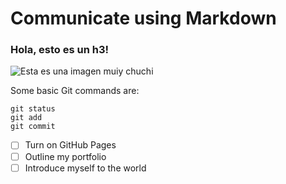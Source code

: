 # Communicate using Markdown
### Hola, esto es un h3!
![Esta es una imagen muiy chuchi](https://www.lanubedealgodon.com/wp-content/uploads/2014/09/conejitos-1.jpg)

Some basic Git commands are:
```
git status
git add
git commit
```

- [ ] Turn on GitHub Pages
- [ ] Outline my portfolio
- [ ] Introduce myself to the world
